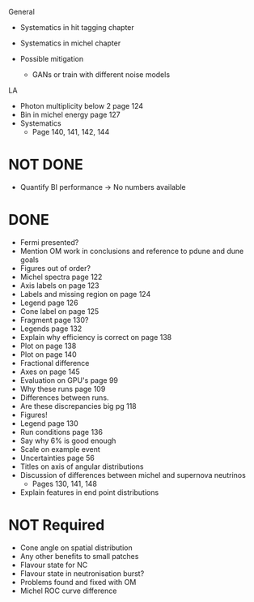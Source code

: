 General
* Systematics in hit tagging chapter
* Systematics in michel chapter

* Possible mitigation
	* GANs or train with different noise models 

LA
* Photon multiplicity below 2 page 124
* Bin in michel energy page 127
* Systematics
	* Page 140, 141, 142, 144


NOT DONE
================================================================================
* Quantify BI performance -> No numbers available

DONE
================================================================================
* Fermi presented?
* Mention OM work in conclusions and reference to pdune and dune goals
* Figures out of order?
* Michel spectra page 122
* Axis labels on page 123
* Labels and missing region on page 124
* Legend page 126
* Cone label on page 125
* Fragment page 130?
* Legends page 132
* Explain why efficiency is correct on page 138
* Plot on page 138
* Plot on page 140
* Fractional difference
* Axes on page 145
* Evaluation on GPU's page 99
* Why these runs page 109
* Differences between runs.
* Are these discrepancies big pg 118
* Figures!
* Legend page 130
* Run conditions page 136
* Say why 6% is good enough
* Scale on example event
* Uncertainties page 56
* Titles on axis of angular distributions
* Discussion of differences between michel and supernova neutrinos
	* Pages 130, 141, 148
* Explain features in end point distributions

NOT Required
================================================================================
* Cone angle on spatial distribution
* Any other benefits to small patches
* Flavour state for NC
* Flavour state in neutronisation burst?
* Problems found and fixed with OM
* Michel ROC curve difference

